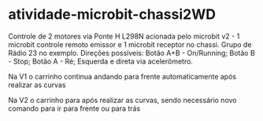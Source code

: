 # atividade-microbit-chassi2WD

Controle de 2 motores via Ponte H L298N acionada pelo microbit v2 - 1 microbit controle remoto emissor e 1 microbit receptor no chassi. Grupo de Rádio 23 no exemplo.
Direções possíveis: Botão A+B - On/Running; Botão B - Stop; Botão A - Ré; Esquerda e direta via acelerômetro.

Na V1 o carrinho continua andando para frente automaticamente após realizar as curvas

Na V2 o carrinho para após realizar as curvas, sendo necessário novo comando para ir para frente ou para trás

